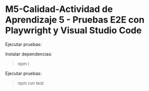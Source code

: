 # M5-Calidad-Actividad de Aprendizaje 5 - Pruebas E2E con Playwright y Visual Studio Code 

Ejecutar pruebas:

Instalar dependencias:
> npm i

Ejecutar pruebas:
> npm run test